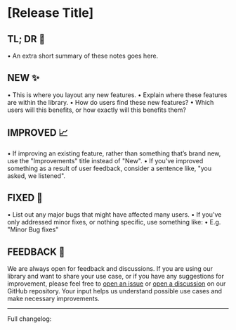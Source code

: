 # [Release Title]

## TL; DR 🎯

• An extra short summary of these notes goes here.

## NEW ✨

• This is where you layout any new features.
• Explain where these features are within the library.
• How do users find these new features?
• Which users will this benefits, or how exactly will this benefits them?

## IMPROVED 📈

• If improving an existing feature, rather than something that’s brand new, use the "Improvements" title instead of "New".
• If you've improved something as a result of user feedback, consider a sentence like, "you asked, we listened".

## FIXED 🐛

• List out any major bugs that might have affected many users.
• If you've only addressed minor fixes, or nothing specific, use something like:
• E.g. "Minor Bug fixes"

## FEEDBACK 📃

We are always open for feedback and discussions. If you are using our library and want to share your use case, or if you have any suggestions for improvement, please feel free to [open an issue](https://github.com/MorganKryze/ConsoleAppVisuals/issues) or [open a discussion](https://github.com/MorganKryze/ConsoleAppVisuals/discussions) on our GitHub repository. Your input helps us understand possible use cases and make necessary improvements.

---

Full changelog:
